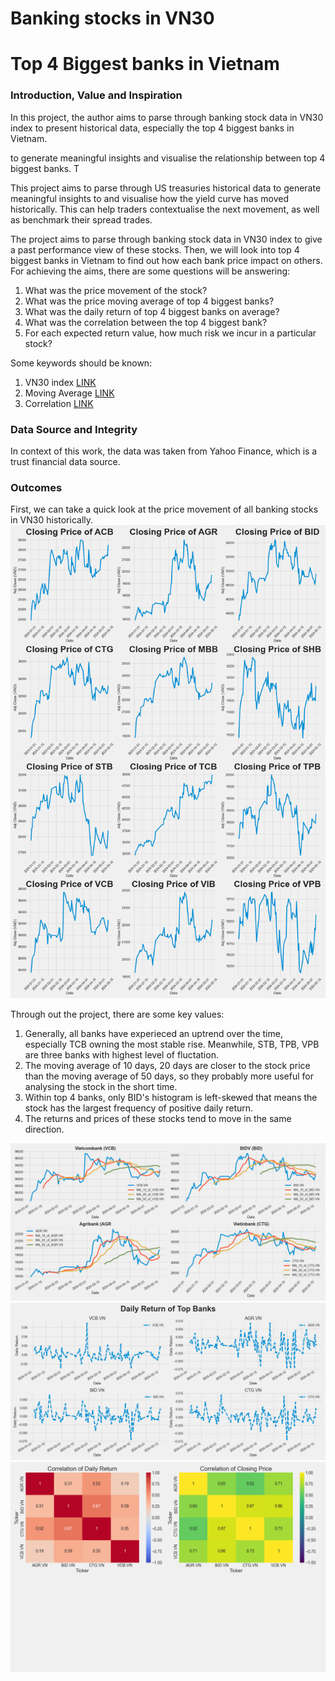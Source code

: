 # Banking stocks in VN30 
# Top 4 Biggest banks in Vietnam

### Introduction, Value and Inspiration
  In this project, the author aims to parse through banking stock data in VN30 index to present historical data, especially the top 4 biggest banks in Vietnam. 
  
  to generate meaningful insights and 
  visualise the relationship between top 4 biggest banks. T

This project aims to parse through US treasuries historical data to generate meaningful insights to and visualise how the yield curve has moved historically. This can help traders contextualise the next movement, as well as benchmark their spread trades.

The project aims to parse through banking stock data in VN30 index to give a past performance view of these stocks. Then, we will look into top 4 biggest banks in Vietnam to find out how each bank price impact on others.
  For achieving the aims, there are some questions will be answering: 
  1. What was the price movement of the stock? 
  2. What was the price moving average of top 4 biggest banks? 
  3. What was the daily return of top 4 biggest banks on average?
  4. What was the correlation between the top 4 biggest bank?
  5. For each expected return value, how much risk we incur in a particular stock?

  Some keywords should be known:
  1. VN30 index [LINK](https://en.wikipedia.org/wiki/VN30_Equal_Weight_Index)
  2. Moving Average [LINK](https://www.investopedia.com/terms/m/movingaverage.asp)
  3. Correlation [LINK](https://www.jmp.com/en_ca/statistics-knowledge-portal/what-is-correlation.html#:~:text=Correlation%20is%20a%20statistical%20measure,statement%20about%20cause%20and%20effect.)

### Data Source and Integrity 
  In context of this work, the data was taken from Yahoo Finance, which is a trust financial data source. 
 
### Outcomes 
  First, we can take a quick look at the price movement of all banking stocks in VN30 historically. 
  ![closing_price.png](https://github.com/thinlh07/Banking-stock-in-VN30/blob/main/closing_price.png)

Through out the project, there are some key values: 
   1. Generally, all banks have experieced an uptrend over the time, especially TCB owning the most stable rise. Meanwhile, STB, TPB, VPB are three banks with highest level of fluctation.
   2. The moving average of 10 days, 20 days are closer to the stock price than the moving average of 50 days, so they probably more useful for analysing the stock in the short time.
   3. Within top 4 banks, only BID's histogram is left-skewed that means the stock has the largest frequency of positive daily return.
   4. The returns and prices of these stocks tend to move in the same direction.

![Moving Average](https://github.com/thinlh07/Banking-stock-in-VN30/blob/main/Moving%20average.png)
![Daily Return](https://github.com/thinlh07/Banking-stock-in-VN30/blob/main/Daily%20Return.png)
![Correlation](https://github.com/thinlh07/Banking-stock-in-VN30/blob/main/Correlation.png)
